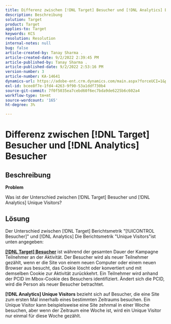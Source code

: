 ```yaml
---
title: Differenz zwischen [!DNL Target] Besucher und [!DNL Analytics] Besucher
description: Beschreibung
solution: Target
product: Target
applies-to: Target
keywords: KCS
resolution: Resolution
internal-notes: null
bug: false
article-created-by: Tanay Sharma .
article-created-date: 9/2/2022 2:39:45 PM
article-published-by: Tanay Sharma .
article-published-date: 9/2/2022 2:53:16 PM
version-number: 3
article-number: KA-14641
dynamics-url: https://adobe-ent.crm.dynamics.com/main.aspx?forceUCI=1&pagetype=entityrecord&etn=knowledgearticle&id=d7fa2510-cd2a-ed11-9db1-002248086735
exl-id: bcee8f7e-1fd4-4263-9f90-53a1ddf730b4
source-git-commit: 7f0f5035ea7cebd60f6ec7bda9de6225b6c602a4
workflow-type: tm+mt
source-wordcount: '165'
ht-degree: 3%

---
```


# Differenz zwischen [!DNL Target] Besucher und [!DNL Analytics] Besucher

## Beschreibung


<b>Problem</b>

Was ist der Unterschied zwischen [!DNL Target] Besucher und [!DNL Analytics] Unique Visitors?


## Lösung


Der Unterschied zwischen [!DNL Target] Berichtsmetrik &quot;[!UICONTROL Besucher]&quot; und [!DNL Analytics] Die Berichtsmetrik &quot;Unique Visitors&quot;ist unten angegeben:

<u><b>[!DNL Target] Besucher</b></u> ist während der gesamten Dauer der Kampagne Teilnehmer an der Aktivität. Der Besucher wird als neuer Teilnehmer gezählt, wenn er die Site von einem neuen Computer oder einem neuen Browser aus besucht, das Cookie löscht oder konvertiert und mit demselben Cookie zur Aktivität zurückkehrt. Ein Teilnehmer wird anhand der PCID im Mbox-Cookie des Besuchers identifiziert. Ändert sich die PCID, wird die Person als neuer Besucher betrachtet.

<b>[!DNL Analytics] Unique Visitors</b> bezieht sich auf Besucher, die eine Site zum ersten Mal innerhalb eines bestimmten Zeitraums besuchen. Ein Unique Visitor kann beispielsweise eine Site zehnmal in einer Woche besuchen, aber wenn der Zeitraum eine Woche ist, wird ein Unique Visitor nur einmal für diese Woche gezählt.
